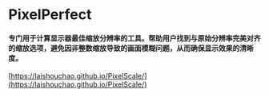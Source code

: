 # PixelPerfect
#### 专门用于计算显示器最佳缩放分辨率的工具。帮助用户找到与原始分辨率完美对齐的缩放选项，避免因非整数缩放导致的画面模糊问题，从而确保显示效果的清晰度。

[https://laishouchao.github.io/PixelScale/](https://laishouchao.github.io/PixelScale/)
